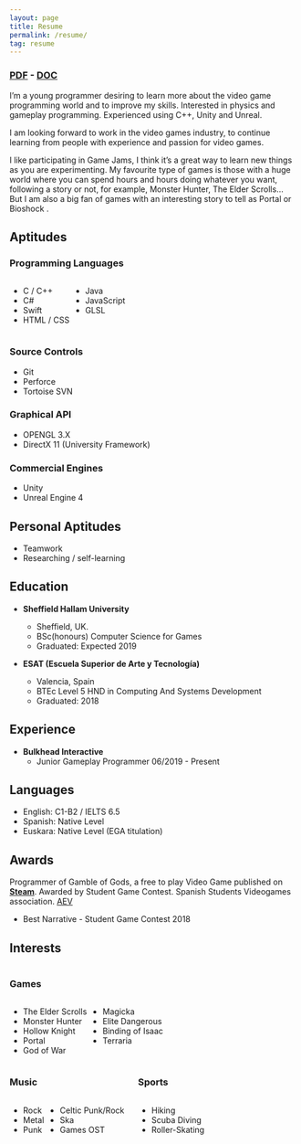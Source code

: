 ```yaml
---
layout: page
title: Resume
permalink: /resume/
tag: resume
---
```


<h3><a href="../documents/Resume.pdf" download="">PDF</a> -
<a href="../documents/Resume.doc" download="">DOC</a></h3>

I’m a young programmer desiring to learn more about the video game programming world and to improve my skills. Interested in physics and gameplay programming. Experienced using C++, Unity and Unreal.

I am looking forward to work in the video games industry, to continue learning from people with experience and passion for video games.

I like participating in Game Jams, I think it’s a great way to learn new things as you are experimenting. My favourite type of games is those with a huge world where you can spend hours and hours doing whatever you want, following a story or not, for example, Monster Hunter, The Elder Scrolls… But I am also a big fan of games with an interesting story to tell as Portal or Bioshock .

## **Aptitudes**

### Programming Languages
  
<div style="display: inline-block;">
  <div style="display: inline-block;">
    <ul>
      <li>C / C++</li>
      <li>C#</li>
      <li>Swift</li>
      <li>HTML / CSS</li>
    </ul>
  </div>
  <div style="display: inline-block; vertical-align: top;">
    <ul>
      <li>Java</li>
      <li>JavaScript</li>
      <li>GLSL</li>
    </ul>
  </div>
</div>

### Source Controls
* Git
* Perforce
* Tortoise SVN

### Graphical API
* OPENGL 3.X
* DirectX 11 (University Framework)

### Commercial Engines
* Unity
* Unreal Engine 4

## Personal Aptitudes
* Teamwork
* Researching / self-learning

## **Education**

* **Sheffield Hallam University**
  * Sheffield, UK.
  * BSc(honours) Computer Science for Games
  * Graduated: Expected 2019

* **ESAT (Escuela Superior de Arte y Tecnología)**
  * Valencia, Spain
  * BTEc Level 5 HND in Computing And Systems Development
  * Graduated: 2018

## **Experience**
* **Bulkhead Interactive**
  * Junior Gameplay Programmer 06/2019 - Present

## **Languages**
* English: C1-B2 / IELTS 6.5
* Spanish: Native Level
* Euskara: Native Level (EGA titulation)

## Awards

Programmer of Gamble of Gods, a free to play Video Game published on [**Steam**][GOG-Steam]. Awarded by Student Game Contest. Spanish Students Videogames association. [AEV][SGC-AEV]

* Best Narrative - Student Game Contest 2018


## **Interests**

<div style="display: inline-block; margin-right: 20px;">
  <h3>Games</h3>
  <div style="display: inline-block;">
    <ul>
      <li>The Elder Scrolls</li>
      <li>Monster Hunter</li>
      <li>Hollow Knight</li>
      <li>Portal</li>
      <li>God of War</li>
    </ul>
  </div>
  <div style="display: inline-block; vertical-align: top;">
    <ul>
      <li>Magicka</li>
      <li>Elite Dangerous</li>
      <li>Binding of Isaac</li>
      <li>Terraria</li>
    </ul>
  </div>
</div>

<div style="display: inline-block;vertical-align: top; margin-right: 20px;">
  <h3>Music</h3>
  <div style="display: inline-block;vertical-align: top;">
    <ul>
      <li>Rock</li>
      <li>Metal</li>
      <li>Punk</li>
    </ul>
  </div>
  <div style="display: inline-block;vertical-align: top;">
    <ul>
      <li>Celtic Punk/Rock</li>
      <li>Ska</li>
      <li>Games OST</li>
    </ul>
  </div>
</div>

<div style="display: inline-block;vertical-align: top; margin-right: 20px;">
  <h3>Sports</h3>
  <div style="display: inline-block;vertical-align: top;">
    <ul>
      <li>Hiking</li>
      <li>Scuba Diving</li>
      <li>Roller-Skating</li>
    </ul>
  </div>
</div>

[GOG-Steam]: https://store.steampowered.com/app/912730/Gamble_of_Gods/
[SGC-AEV]: http://studentgamecontest.aev.org.es/
